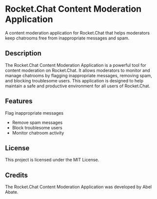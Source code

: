 # Rocket.Chat Content Moderation Application
A content moderation application for Rocket.Chat that helps moderators keep chatrooms free from inappropriate messages and spam.

## Description
The Rocket.Chat Content Moderation Application is a powerful tool for content moderation on Rocket.Chat. It allows moderators to monitor and manage chatrooms by flagging inappropriate messages, removing spam, and blocking troublesome users. This application is designed to help maintain a safe and productive environment for all users of Rocket.Chat.

## Features
Flag inappropriate messages
- Remove spam messages
- Block troublesome users
- Monitor chatroom activity

## License
This project is licensed under the MIT License.

## Credits
The Rocket.Chat Content Moderation Application was developed by Abel Abate.

